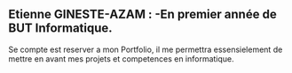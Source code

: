 Etienne GINESTE-AZAM :
-En premier année de BUT Informatique.
-

Se compte est reserver a mon Portfolio, il me permettra essensielement de mettre en avant mes projets et competences en informatique.

<!---
EtienneGN-A/EtienneGN-A is a ✨ special ✨ repository because its `README.md` (this file) appears on your GitHub profile.
You can click the Preview link to take a look at your changes.
--->
